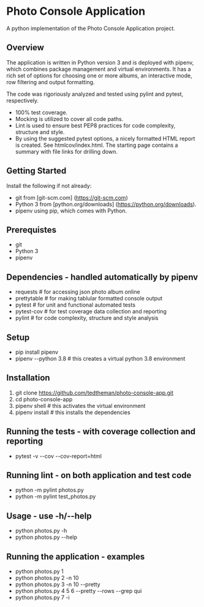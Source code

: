 # Photo Console Application

A python implementation of the Photo Console Application project.

## Overview

The application is written in Python version 3 and is deployed with pipenv, which combines package management and virtual environments.  It has a rich set of options for choosing one or more albums, an interactive mode, row filtering and output formatting.  

The code was rigoriously analyzed and tested using pylint and pytest, respectively.

* 100% test coverage.
* Mocking is utilized to cover all code paths.
* Lint is used to ensure best PEP8 practices for code complexity, structure and style.
* By using the suggested pytest options, a nicely formatted HTML report is created.  See htmlcov/index.html.  The starting page contains a summary with file links for drilling down.

## Getting Started

Install the following if not already:

* git from [git-scm.com] (https://git-scm.com)
* Python 3 from [python.org/downloads] (https://python.org/downloads).
* pipenv using pip, which comes with Python.

## Prerequistes

* git
* Python 3
* pipenv

## Dependencies - handled automatically by pipenv

* requests     # for accessing json photo album online
* prettytable  # for making tablular formatted console output
* pytest       # for unit and functional automated tests
* pytest-cov   # for test coverage data collection and reporting
* pylint       # for code complexity, structure and style analysis 

## Setup

* pip install pipenv
* pipenv --python 3.8  # this creates a virtual python 3.8 environment

## Installation

1. git clone https://github.com/tedtheman/photo-console-app.git
2. cd photo-console-app
3. pipenv shell    # this activates the virtual environment
4. pipenv install  # this installs the dependencies

## Running the tests - with coverage collection and reporting

* pytest -v --cov --cov-report=html

## Running lint - on both application and test code

* python -m pylint photos.py
* python -m pylint test_photos.py

## Usage - use -h/--help

* python photos.py -h
* python photos.py --help

## Running the application - examples

* python photos.py 1
* python photos.py 2 -n 10
* python photos.py 3 -n 10 --pretty
* python photos.py 4 5 6 --pretty --rows --grep qui
* python photos.py 7 -i
